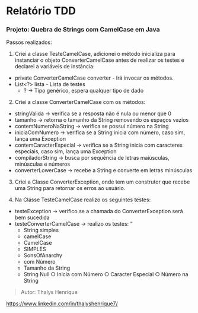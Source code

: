 # Relatório TDD

### Projeto: Quebra de Strings com CamelCase em Java

Passos realizados:
1. Criei a classe TesteCamelCase, adicionei o método inicializa para instanciar o objeto
ConverterCamelCase antes de realizar os testes e declarei a variáveis de instância:

+ private ConverterCamelCase converter - Irá invocar os métodos.
+ List<?> lista - Lista de testes
  + ? -> Tipo genérico, espera qualquer tipo de dado

2. Criei a classe ConverterCamelCase com os métodos:
+ stringValida -> verifica se a resposta não é nula ou menor que 0
+ tamanho -> retorna o tamanho da String removendo os espaços vazios
+ contemNumeroNaString -> verifica se possuí número na String
+ iniciaComNumero -> verifica se a String inicia com número, caso sim, lança uma
Exception
+ contemCaracterEspecial -> verifica se a String inicia com caracteres especiais, caso
sim, lança uma Exception
+ compiladorString -> busca por sequência de letras maiúsculas, minúsculas e
números
+ converterLowerCase -> recebe a String e converte em letras minúsculas

3. Criei a Classe ConverterException, onde tem um construtor que recebe uma String para
retornar os erros ao usuário.

4. Na Classe TesteCamelCase realizo os seguintes testes:
+ testeException -> verifico se a chamada do ConverterException será bem sucedida
+ testeConverterCamelCase -> realizo os testes: “
  + String simples
  + camelCase
  + CamelCase
  + SIMPLES
  + SonsOfAnarchy
  + com Número
  + Tamanho da String
  + String Null
○ Inicia com Número
○ Caracter Especial
○ Número na String

> Autor: Thalys Henrique

https://www.linkedin.com/in/thalyshenrique7/
